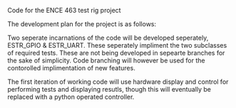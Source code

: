 Code for the ENCE 463 test rig project


The development plan for the project is as follows:

Two seperate incarnations of the code will be developed seperately, ESTR_GPIO & ESTR_UART. These seperately impliment the two subclasses of required tests.
These are not being developed in sepearte branches for the sake of simplicity. Code branching will however be used for the contorolled implimentation of new features. 

The first iteration of working code will use hardware display and control for performing tests and displaying resutls, though this will eventually be replaced with a python operated controller.
